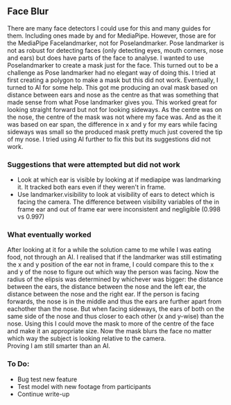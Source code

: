 ## Face Blur

There are many face detectors I could use for this and many guides for them. Including ones made by and for MediaPipe. However, those are for the MediaPipe Facelandmarker, not for Poselandmarker. Pose landmarker is not as robust for detecting faces (only detecting eyes, mouth corners, nose and ears) but does have parts of the face to analyse. I wanted to use Poselandmarker to create a mask just for the face. This turned out to be a challenge as Pose landmarker had no elegant way of doing this. I tried at first creating a polygon to make a mask but this did not work. Eventually, I turned to AI for some help. This got me producing an oval mask based on distance between ears and nose as the centre as that was something that made sense from what Pose landmarker gives you. This worked great for looking straight forward but not for looking sideways. As the centre was on the nose, the centre of the mask was not where my face was. And as the it was based on ear span, the difference in x and y for my ears while facing sideways was small so the produced mask pretty much just covered the tip of my nose. I tried using AI further to fix this but its suggestions did not work.

### Suggestions that were attempted but did not work

* Look at which ear is visible by looking at if mediapipe was landmarking it. It tracked both ears even if they weren't in frame.
* Use landmarker.visibility to look at visibility of ears to detect which is facing the camera. The difference between visibility variables of the in frame ear and out of frame ear were inconsistent and negligible (0.998 vs 0.997)


### What eventually worked

After looking at it for a while the solution came to me while I was eating food, not through an AI. I realised that if the landmarker was still estimating the x and y position of the ear not in frame, I could compare this to the x and y of the nose to figure out which way the person was facing. Now the radius of the elipsis was determined by whichever was bigger: the distance between the ears, the distance between the nose and the left ear, the distance between the nose and the right ear. If the person is facing forwards, the nose is in the middle and thus the ears are further apart from eachother than the nose. But when facing sideways, the ears of both on the same side of the nose and thus closer to each other (x and y-wise) than the nose. Using this I could move the mask to more of the centre of the face and make it an appropriate size. Now the mask blurs the face no matter which way the subject is looking relative to the camera.<br/>
Proving I am still smarter than an AI. 

### To Do:
* Bug test new feature
* Test model with new footage from participants
* Continue write-up